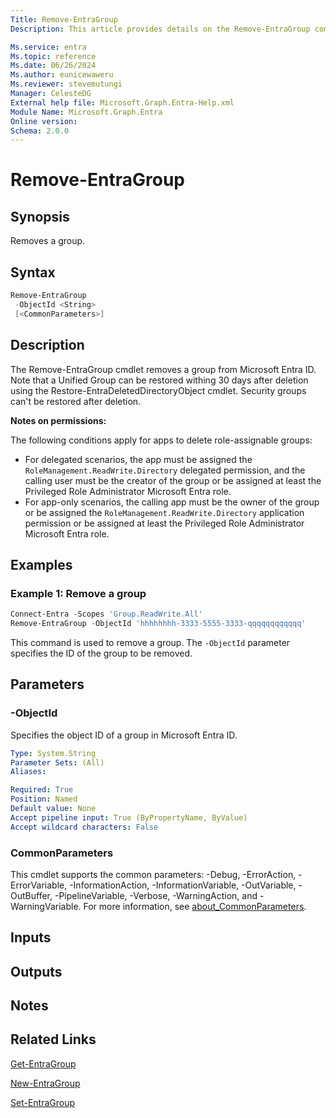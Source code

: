 ```yaml
---
Title: Remove-EntraGroup
Description: This article provides details on the Remove-EntraGroup command.

Ms.service: entra
Ms.topic: reference
Ms.date: 06/26/2024
Ms.author: eunicewaweru
Ms.reviewer: stevemutungi
Manager: CelesteDG
External help file: Microsoft.Graph.Entra-Help.xml
Module Name: Microsoft.Graph.Entra
Online version:
Schema: 2.0.0
---
```


# Remove-EntraGroup

## Synopsis

Removes a group.

## Syntax

```powershell
Remove-EntraGroup 
 -ObjectId <String> 
 [<CommonParameters>]
```

## Description

The Remove-EntraGroup cmdlet removes a group from Microsoft Entra ID.
Note that a Unified Group can be restored withing 30 days after deletion using the Restore-EntraDeletedDirectoryObject cmdlet.
Security groups can't be restored after deletion.

**Notes on permissions:**

The following conditions apply for apps to delete role-assignable groups:

- For delegated scenarios, the app must be assigned the `RoleManagement.ReadWrite.Directory` delegated permission, and the calling user must be the creator of the group or be assigned at least the Privileged Role Administrator Microsoft Entra role.
- For app-only scenarios, the calling app must be the owner of the group or be assigned the `RoleManagement.ReadWrite.Directory` application permission or be assigned at least the Privileged Role Administrator Microsoft Entra role.

## Examples

### Example 1: Remove a group

```powershell
Connect-Entra -Scopes 'Group.ReadWrite.All'
Remove-EntraGroup -ObjectId 'hhhhhhhh-3333-5555-3333-qqqqqqqqqqqq'
```

This command is used to remove a group. The `-ObjectId` parameter specifies the ID of the group to be removed.

## Parameters

### -ObjectId

Specifies the object ID of a group in Microsoft Entra ID.

```yaml
Type: System.String
Parameter Sets: (All)
Aliases:

Required: True
Position: Named
Default value: None
Accept pipeline input: True (ByPropertyName, ByValue)
Accept wildcard characters: False
```

### CommonParameters

This cmdlet supports the common parameters: -Debug, -ErrorAction, -ErrorVariable, -InformationAction, -InformationVariable, -OutVariable, -OutBuffer, -PipelineVariable, -Verbose, -WarningAction, and -WarningVariable. For more information, see [about_CommonParameters](https://go.microsoft.com/fwlink/?LinkID=113216).

## Inputs

## Outputs

## Notes

## Related Links

[Get-EntraGroup](Get-EntraGroup.md)

[New-EntraGroup](New-EntraGroup.md)

[Set-EntraGroup](Set-EntraGroup.md)
